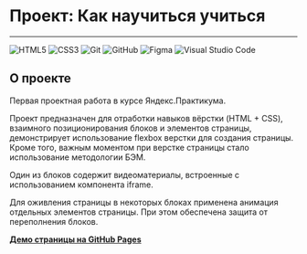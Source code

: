 # Проект: Как научиться учиться
---

![HTML5](https://img.shields.io/badge/html5-%23E34F26.svg?style=for-the-badge&logo=html5&logoColor=white) ![CSS3](https://img.shields.io/badge/css3-%231572B6.svg?style=for-the-badge&logo=css3&logoColor=white) ![Git](https://img.shields.io/badge/git-%23F05033.svg?style=for-the-badge&logo=git&logoColor=white) ![GitHub](https://img.shields.io/badge/github-%23121011.svg?style=for-the-badge&logo=github&logoColor=white) ![Figma](https://img.shields.io/badge/figma-%23F24E1E.svg?style=for-the-badge&logo=figma&logoColor=white) ![Visual Studio Code](https://img.shields.io/badge/Visual%20Studio%20Code-0078d7.svg?style=for-the-badge&logo=visual-studio-code&logoColor=white)

## О проекте
Первая проектная работа в курсе Яндекс.Практикума.

Проект предназначен для отработки навыков вёрстки (HTML + CSS), взаимного позиционирования блоков и элементов страницы, демонстрирует использование flexbox верстки для создания страницы.
Кроме того, важным моментом при верстке страницы стало использование  методологии БЭМ.

Один из блоков содержит видеоматериалы, встроенные с использованием компонента iframe.

Для оживления страницы в некоторых блоках применена анимация отдельных элементов страницы. При этом обеспечена защита от переполнения блоков.

[**Демо страницы на GitHub Pages**](https://alexander-nov.github.io/how-to-learn/)
